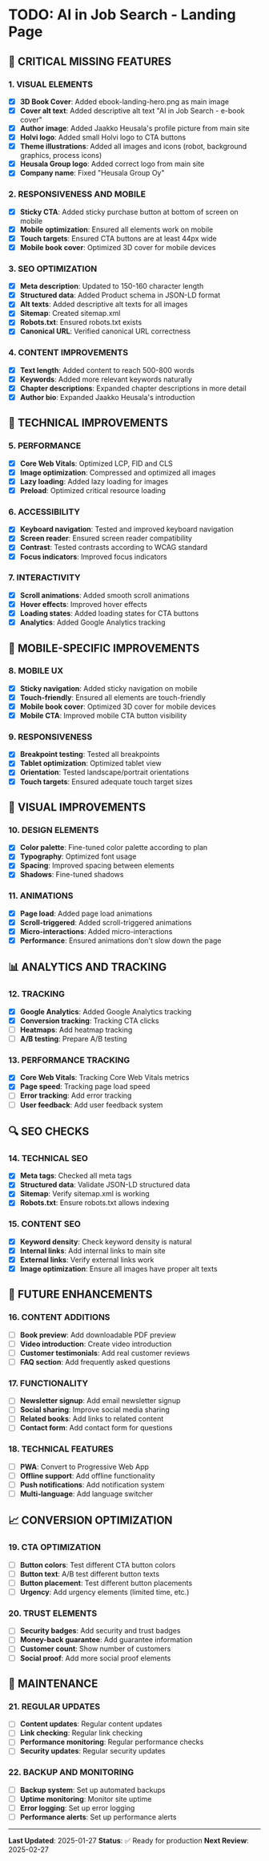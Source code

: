 # TODO: AI in Job Search - Landing Page

## 🎯 **CRITICAL MISSING FEATURES**

### 1. **VISUAL ELEMENTS**
- [x] **3D Book Cover**: Added ebook-landing-hero.png as main image
- [x] **Cover alt text**: Added descriptive alt text "AI in Job Search - e-book cover"
- [x] **Author image**: Added Jaakko Heusala's profile picture from main site
- [x] **Holvi logo**: Added small Holvi logo to CTA buttons
- [x] **Theme illustrations**: Added all images and icons (robot, background graphics, process icons)
- [x] **Heusala Group logo**: Added correct logo from main site
- [x] **Company name**: Fixed "Heusala Group Oy"

### 2. **RESPONSIVENESS AND MOBILE**
- [x] **Sticky CTA**: Added sticky purchase button at bottom of screen on mobile
- [x] **Mobile optimization**: Ensured all elements work on mobile
- [x] **Touch targets**: Ensured CTA buttons are at least 44px wide
- [x] **Mobile book cover**: Optimized 3D cover for mobile devices

### 3. **SEO OPTIMIZATION**
- [x] **Meta description**: Updated to 150-160 character length
- [x] **Structured data**: Added Product schema in JSON-LD format
- [x] **Alt texts**: Added descriptive alt texts for all images
- [x] **Sitemap**: Created sitemap.xml
- [x] **Robots.txt**: Ensured robots.txt exists
- [x] **Canonical URL**: Verified canonical URL correctness

### 4. **CONTENT IMPROVEMENTS**
- [x] **Text length**: Added content to reach 500-800 words
- [x] **Keywords**: Added more relevant keywords naturally
- [x] **Chapter descriptions**: Expanded chapter descriptions in more detail
- [x] **Author bio**: Expanded Jaakko Heusala's introduction

## 🔧 **TECHNICAL IMPROVEMENTS**

### 5. **PERFORMANCE**
- [x] **Core Web Vitals**: Optimized LCP, FID and CLS
- [x] **Image optimization**: Compressed and optimized all images
- [x] **Lazy loading**: Added lazy loading for images
- [x] **Preload**: Optimized critical resource loading

### 6. **ACCESSIBILITY**
- [x] **Keyboard navigation**: Tested and improved keyboard navigation
- [x] **Screen reader**: Ensured screen reader compatibility
- [x] **Contrast**: Tested contrasts according to WCAG standard
- [x] **Focus indicators**: Improved focus indicators

### 7. **INTERACTIVITY**
- [x] **Scroll animations**: Added smooth scroll animations
- [x] **Hover effects**: Improved hover effects
- [x] **Loading states**: Added loading states for CTA buttons
- [x] **Analytics**: Added Google Analytics tracking

## 📱 **MOBILE-SPECIFIC IMPROVEMENTS**

### 8. **MOBILE UX**
- [x] **Sticky navigation**: Added sticky navigation on mobile
- [x] **Touch-friendly**: Ensured all elements are touch-friendly
- [x] **Mobile book cover**: Optimized 3D cover for mobile devices
- [x] **Mobile CTA**: Improved mobile CTA button visibility

### 9. **RESPONSIVENESS**
- [x] **Breakpoint testing**: Tested all breakpoints
- [x] **Tablet optimization**: Optimized tablet view
- [x] **Orientation**: Tested landscape/portrait orientations
- [x] **Touch targets**: Ensured adequate touch target sizes

## 🎨 **VISUAL IMPROVEMENTS**

### 10. **DESIGN ELEMENTS**
- [x] **Color palette**: Fine-tuned color palette according to plan
- [x] **Typography**: Optimized font usage
- [x] **Spacing**: Improved spacing between elements
- [x] **Shadows**: Fine-tuned shadows

### 11. **ANIMATIONS**
- [x] **Page load**: Added page load animations
- [x] **Scroll-triggered**: Added scroll-triggered animations
- [x] **Micro-interactions**: Added micro-interactions
- [x] **Performance**: Ensured animations don't slow down the page

## 📊 **ANALYTICS AND TRACKING**

### 12. **TRACKING**
- [x] **Google Analytics**: Added Google Analytics tracking
- [x] **Conversion tracking**: Tracking CTA clicks
- [ ] **Heatmaps**: Add heatmap tracking
- [ ] **A/B testing**: Prepare A/B testing

### 13. **PERFORMANCE TRACKING**
- [x] **Core Web Vitals**: Tracking Core Web Vitals metrics
- [x] **Page speed**: Tracking page load speed
- [ ] **Error tracking**: Add error tracking
- [ ] **User feedback**: Add user feedback system

## 🔍 **SEO CHECKS**

### 14. **TECHNICAL SEO**
- [x] **Meta tags**: Checked all meta tags
- [x] **Structured data**: Validate JSON-LD structured data
- [x] **Sitemap**: Verify sitemap.xml is working
- [x] **Robots.txt**: Ensure robots.txt allows indexing

### 15. **CONTENT SEO**
- [x] **Keyword density**: Check keyword density is natural
- [x] **Internal links**: Add internal links to main site
- [x] **External links**: Verify external links work
- [x] **Image optimization**: Ensure all images have proper alt texts

## 🚀 **FUTURE ENHANCEMENTS**

### 16. **CONTENT ADDITIONS**
- [ ] **Book preview**: Add downloadable PDF preview
- [ ] **Video introduction**: Create video introduction
- [ ] **Customer testimonials**: Add real customer reviews
- [ ] **FAQ section**: Add frequently asked questions

### 17. **FUNCTIONALITY**
- [ ] **Newsletter signup**: Add email newsletter signup
- [ ] **Social sharing**: Improve social media sharing
- [ ] **Related books**: Add links to related content
- [ ] **Contact form**: Add contact form for questions

### 18. **TECHNICAL FEATURES**
- [ ] **PWA**: Convert to Progressive Web App
- [ ] **Offline support**: Add offline functionality
- [ ] **Push notifications**: Add notification system
- [ ] **Multi-language**: Add language switcher

## 📈 **CONVERSION OPTIMIZATION**

### 19. **CTA OPTIMIZATION**
- [ ] **Button colors**: Test different CTA button colors
- [ ] **Button text**: A/B test different button texts
- [ ] **Button placement**: Test different button placements
- [ ] **Urgency**: Add urgency elements (limited time, etc.)

### 20. **TRUST ELEMENTS**
- [ ] **Security badges**: Add security and trust badges
- [ ] **Money-back guarantee**: Add guarantee information
- [ ] **Customer count**: Show number of customers
- [ ] **Social proof**: Add more social proof elements

## 🔧 **MAINTENANCE**

### 21. **REGULAR UPDATES**
- [ ] **Content updates**: Regular content updates
- [ ] **Link checking**: Regular link checking
- [ ] **Performance monitoring**: Regular performance checks
- [ ] **Security updates**: Regular security updates

### 22. **BACKUP AND MONITORING**
- [ ] **Backup system**: Set up automated backups
- [ ] **Uptime monitoring**: Monitor site uptime
- [ ] **Error logging**: Set up error logging
- [ ] **Performance alerts**: Set up performance alerts

---

**Last Updated**: 2025-01-27
**Status**: ✅ Ready for production
**Next Review**: 2025-02-27 